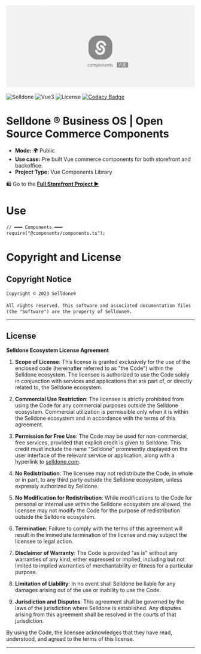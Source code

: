 ![Selldone Official Storefront App](_docs/images/banner-components.jpg)

![Selldone](https://img.shields.io/badge/type-Selldone-f39f37?style=flat&label=components&labelColor=%23567&color=%23000)
![Vue3](https://img.shields.io/badge/version-Vue-8BC34A?style=flat&label=3&labelColor=%238BC34A&color=%2300796B)
![License](https://img.shields.io/github/license/selldone/components.svg)
[![Codacy Badge](https://app.codacy.com/project/badge/Grade/78c73a7be7d5452bbb8a66e4e41941b0)](https://app.codacy.com/gh/selldone/components/dashboard?utm_source=gh&utm_medium=referral&utm_content=&utm_campaign=Badge_grade)

# Selldone ® Business OS | Open Source Commerce Components

* **Mode:** 🌍 Public
* **Use case:** Pre built Vue commerce components for both storefront and backoffice.
* **Project Type:** Vue Components Library

🛍️ Go to the [**Full Storefront Project ▶**](https://github.com/selldone/storefront)

# Use

```
// ━━━ Components ━━━
require("@components/components.ts");
```

# Copyright and License

## Copyright Notice

```
Copyright © 2023 Selldone®

All rights reserved. This software and associated documentation files (the "Software") are the property of Selldone®.
```

---

## License

**Selldone Ecosystem License Agreement**

1. **Scope of License**: This license is granted exclusively for the use of the enclosed code (hereinafter referred to
   as "the Code") within the Selldone ecosystem. The licensee is authorized to use the Code solely in conjunction with
   services and applications that are part of, or directly related to, the Selldone ecosystem.

2. **Commercial Use Restriction**: The licensee is strictly prohibited from using the Code for any commercial purposes
   outside the Selldone ecosystem. Commercial utilization is permissible only when it is within the Selldone ecosystem
   and in accordance with the terms of this agreement.

3. **Permission for Free Use**: The Code may be used for non-commercial, free services, provided that explicit credit is
   given to Selldone. This credit must include the name "Selldone" prominently displayed on the user interface of the
   relevant service or application, along with a hyperlink to [selldone.com](https://selldone.com).

4. **No Redistribution**: The licensee may not redistribute the Code, in whole or in part, to any third party outside
   the Selldone ecosystem, unless expressly authorized by Selldone.

5. **No Modification for Redistribution**: While modifications to the Code for personal or internal use within the
   Selldone ecosystem are allowed, the licensee may not modify the Code for the purpose of redistribution outside the
   Selldone ecosystem.

6. **Termination**: Failure to comply with the terms of this agreement will result in the immediate termination of the
   license and may subject the licensee to legal action.

7. **Disclaimer of Warranty**: The Code is provided "as is" without any warranties of any kind, either expressed or
   implied, including but not limited to implied warranties of merchantability or fitness for a particular purpose.

8. **Limitation of Liability**: In no event shall Selldone be liable for any damages arising out of the use or inability
   to use the Code.

9. **Jurisdiction and Disputes**: This agreement shall be governed by the laws of the jurisdiction where Selldone is
   established. Any disputes arising from this agreement shall be resolved in the courts of that jurisdiction.

By using the Code, the licensee acknowledges that they have read, understood, and agreed to the terms of this license.

---